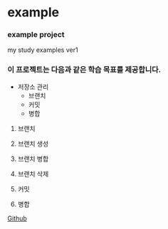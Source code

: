# example
### example project

my study examples ver1


### 이 프로젝트는 다음과 같은 학습 목표를 제공합니다.
* 저장소 관리
  * 브랜치
  * 커밋
  * 병합

1. 브랜치
 1. 브랜치 생성
 1. 브랜치 병합
 1. 브랜치 삭제

1. 커밋
1. 병합


[Github](https://github.com)
